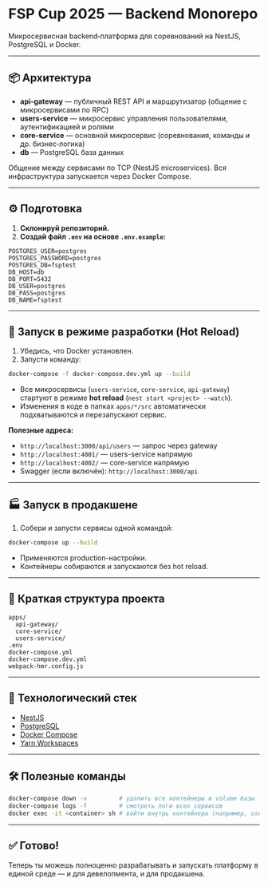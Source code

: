 
# FSP Cup 2025 — Backend Monorepo

Микросервисная backend‑платформа для соревнований на NestJS, PostgreSQL и Docker.

---

## 📦 Архитектура

* **api-gateway** — публичный REST API и маршрутизатор (общение с микросервисами по RPC)
* **users-service** — микросервис управления пользователями, аутентификацией и ролями
* **core-service** — основной микросервис (соревнования, команды и др. бизнес‑логика)
* **db** — PostgreSQL база данных

Общение между сервисами по TCP (NestJS microservices). Вся инфраструктура запускается через Docker Compose.

---

## ⚙️ Подготовка

1. **Склонируй репозиторий.**
2. **Создай файл `.env` на основе `.env.example`:**

```env
POSTGRES_USER=postgres
POSTGRES_PASSWORD=postgres
POSTGRES_DB=fsptest
DB_HOST=db
DB_PORT=5432
DB_USER=postgres
DB_PASS=postgres
DB_NAME=fsptest
```

---

## 🚀 Запуск в режиме разработки (Hot Reload)

1. Убедись, что Docker установлен.
2. Запусти команду:

```bash
docker-compose -f docker-compose.dev.yml up --build
```

* Все микросервисы (`users-service`, `core-service`, `api-gateway`) стартуют в режиме **hot reload** (`nest start <project> --watch`).
* Изменения в коде в папках `apps/*/src` автоматически подхватываются и перезапускают сервис.

**Полезные адреса:**

* `http://localhost:3000/api/users` — запрос через gateway
* `http://localhost:4001/` — users-service напрямую
* `http://localhost:4002/` — core-service напрямую
* Swagger (если включён): `http://localhost:3000/api`

---

## 🏭 Запуск в продакшене

1. Собери и запусти сервисы одной командой:

```bash
docker-compose up --build
```

* Применяются production-настройки.
* Контейнеры собираются и запускаются без hot reload.

---

## 🧩 Краткая структура проекта

```
apps/
  api-gateway/
  core-service/
  users-service/
.env
docker-compose.yml
docker-compose.dev.yml
webpack-hmr.config.js
```

---

## 🧱 Технологический стек

* [NestJS](https://docs.nestjs.com/)
* [PostgreSQL](https://www.postgresql.org/)
* [Docker Compose](https://docs.docker.com/)
* [Yarn Workspaces](https://classic.yarnpkg.com/en/docs/workspaces/)

---

## 🛠️ Полезные команды

```bash
docker-compose down -v         # удалить все контейнеры и volume базы
docker-compose logs -f         # смотреть логи всех сервисов
docker exec -it <container> sh # войти внутрь контейнера (например, users-service-dev)
```

---

## ✅ Готово!

Теперь ты можешь полноценно разрабатывать и запускать платформу в единой среде — и для девелопмента, и для продакшена.
